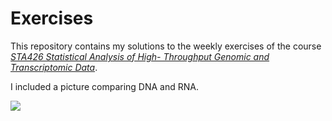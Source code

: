 # Exercises
This repository contains my solutions to the weekly exercises of the course [_STA426 Statistical Analysis of High- Throughput Genomic and Transcriptomic Data_](https://studentservices.uzh.ch/uzh/anonym/vvz/index.html#/details/2022/003/SM/50595037).  

I included a picture comparing DNA and RNA. 

![](https://3c1703fe8d.site.internapcdn.net/newman/csz/news/800/2018/5-newstudyiden.jpg)
